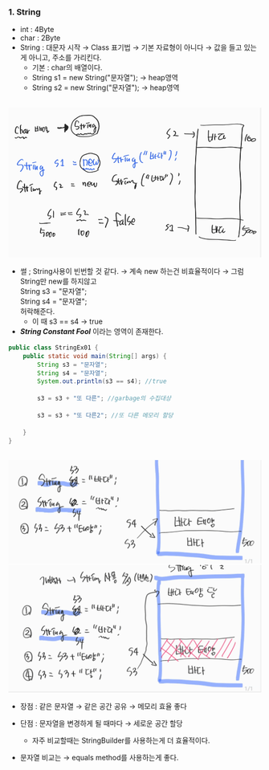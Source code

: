 ### 1. String
- int : 4Byte
- char : 2Byte
- String : 대문자 시작 → Class 표기법 → 기본 자료형이 아니다 → 값을 들고 있는게 아니고, 주소를 가리킨다.
    - 기본 : char의 배열이다.
    - String s1 = new String("문자열"); → heap영역
    - String s2 = new String("문자열"); → heap영역
      
</br>![Alt text](../../99_img/21_java.png)
    

- 썰 ; String사용이 빈번할 것 같다. → 계속 new 하는건 비효율적이다 → 그럼 String만 new를 하지않고 
<br> String s3 = "문자열";
<br> String s4 = "문자열";
<br> 허락해준다.
  - 이 때 s3 == s4 → true
- ***String Constant Fool*** 이라는 영역이 존재한다.


````java
public class StringEx01 {
    public static void main(String[] args) {
        String s3 = "문자열";
        String s4 = "문자열";
        System.out.println(s3 == s4); //true

        s3 = s3 + "또 다른"; //garbage의 수집대상

        s3 = s3 + "또 다른2"; //또 다른 메모리 할당
        
    }
}
````
</br>![Alt text](../../99_img/22_java.png)
</br>![Alt text](../../99_img/23_java.png)

- 장점 : 같은 문자열 → 같은 공간 공유 → 메모리 효율 좋다
- 단점 : 문자열을 변경하게 될 때마다 → 세로운 공간 할당 
    - 자주 비교할때는 StringBuilder를 사용하는게 더 효율적이다.
    

- 문자열 비교는 → equals method를 사용하는게 좋다.